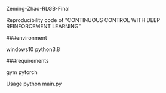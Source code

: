 Zeming-Zhao-RLGB-Final

Reproducibility code of "CONTINUOUS CONTROL WITH DEEP REINFORCEMENT LEARNING"

###environment

windows10 python3.8

###requirements

gym pytorch

Usage
python main.py
